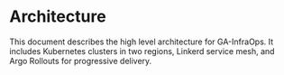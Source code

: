 # Architecture

This document describes the high level architecture for GA-InfraOps.
It includes Kubernetes clusters in two regions, Linkerd service mesh, and
Argo Rollouts for progressive delivery.
